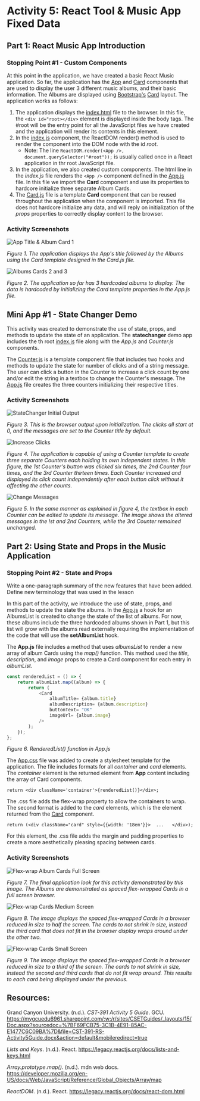 # Activity 5: React Tool & Music App Fixed Data

## Part 1: React Music App Introduction
 
### Stopping Point #1 - Custom Components

At this point in the application, we have created a basic React Music application. So far, the application has the 
[App](/week5/report-images/app-pt1.png) 
and 
[Card](/week5/music/src/Card.js)
components that are used to display the user 3 different music albums, and their basic information. The Albums are displayed using 
[Bootstrap's](https://www.bootstrapcdn.com/)
[Card](https://getbootstrap.com/docs/5.0/components/card/)
layout. The application works as follows:

1. The application displays the [index.html](./music/public/index.html) 
file to the browser. In this file, the 
`<div id="root></div>` element is displayed inside the body tags. The #root will be the entry point for all the JavaScript files we have created and the application will render its contents in this element.
2. In the [index.js](./music/src/index.js) component,
the ReactDOM render() method is used to render the component into the DOM node with the id *root*. 
    - Note: The line
`ReactDOM.render(<App />, document.querySelector("#root"));` is usually called once in a React application in thr root JavaScript file.
3. In the application, we also created custom components. The html line in the *index.js* file renders the `<App />` component defined in the 
[App.js](./music/src/App.js)
file. In this file we import the **Card** component and use its properties to hardcore initialize three separate Album Cards.
4. The [Card.js](./music/src/Card.js)
file is a template **Card** component that can be reused throughout the application when the component is imported. This file does not hardcore initialize any data, and will reply on initialization of the *props* properties to correctly display content to the browser.  

### Activity Screenshots

![App Title & Album Card 1](./report-images/title&album1.png)

*Figure 1. The application displays the App's title followed by the Albums using the Card template designed in the Card.js file.*

![Albums Cards 2 and 3](./report-images/album2&3.png)

*Figure 2. The application so far has 3 hardcoded albums to display. The data is hardcoded by initializing the Card template properties in the App.js file.*

## Mini App #1 - State Changer Demo

This activity was created to demonstrate the use of state, props, and methods to update the state of an application. The **statechanger** demo app includes the th root
[index.js](./statechanger/src/index.js) file along with the *App.js* and *Counter.js* components. 

The [Counter.js](./statechanger/src/Counter.js) is a template component file that includes two hooks and methods to update the state for number of clicks and of a string message. The user can click a button in the Counter to increase a click count by one and/or edit the string in a textbox to change the Counter's message.
The [App.js](./statechanger/src/App.js) file creates the three counters initializing their respective titles. 

### Activity Screenshots

![StateChanger Initial Output](./report-images/statechanger-init.png)

*Figure 3. This is the browser output upon initialization. The clicks all start at 0, and the messages are set to the Counter title by default.*

![Increase Clicks](./report-images/changeClicks.png)

*Figure 4. The application is capable of using a Counter template to create three separate Counters each holding its own independent states. In this figure, the 1st Counter's button was clicked six times, the 2nd Counter four times, and the 3rd Counter thirteen times. Each Counter increased and displayed its click count independently after each button click without it affecting the other counts.*

![Change Messages](./report-images/changeMessage.png)

*Figure 5. In the same manner as explained in figure 4, the textbox in each Counter can be edited to update its message. The image shows the altered messages in the !st and 2nd Counters, while the 3rd Counter remained unchanged.*

## Part 2: Using State and Props in the Music Application

### Stopping Point #2 - State and Props

Write a one-paragraph summary of the new features that have been added. Define new terminology that was used in the lesson

In this part of the activity, we introduce the use of state, props, and methods to update the state the albums. In the 
[App.js](./statechanger/src/App.js) 
a hook for an AlbumsList is created to change the state of the list of albums. For now, these albums include the three hardcoded albums shown in Part 1, but this list will grow with the albums read externally requiring the implementation of the code that will use the **setAlbumList** hook.

The **App.js** file includes a method that uses *albumsList* to render a new array of album Cards using the *map()* function. This method used the *title*, *description*, and *image* props to create a Card component for each entry in *albumList*. 

```typescript 
const renderedList = () => {
    return albumList.map((album) => {
        return (
            <Card
                albumTitle= {album.title}
                albumDescription= {album.description}
                buttonText= "OK"
                imageUrl= {album.image}
            />            
        );
    });
};
```
*Figure 6. RenderedList() function in App.js*

The [App.css](./music/src/App.css) 
file was added to create a stylesheet template for the application. The file includes formats for all *container* and *card* elements. The *container* element is the returned element from **App** content including the array of Card components. 

`return <div className='container'>{renderedList()}</div>;`

The .css file adds the flex-wrap property to allow the containers to wrap. The second format is added to the *card* elements, which is the element returned from the 
[Card](./music/src/Card.js) component.

`return (<div className="card" style={{width: '18em'}}>  ...   </div>);`

For this element, the .css file adds the margin and padding properties to create a more aesthetically pleasing spacing between cards.

### Activity Screenshots

![Flex-wrap Album Cards Full Screen](./report-images/flex-cards-full.png)

*Figure 7. The final application look for this activity demonstrated by this image. The Albums are demonstrated as spaced flex-wrapped Cards in a full screen browser.*

![Flex-wrap Cards Medium Screen](./report-images/flex-cards-med.png)

*Figure 8. The image displays the spaced flex-wrapped Cards in a browser reduced in size to half the screen. The cards to not shrink in size, instead the third card that does not fit in the browser display wraps around under the other two.*

![Flex-wrap Cards Small Screen](./report-images/flex-cards-sm.png)

*Figure 9. The image displays the spaced flex-wrapped Cards in a browser reduced in size to a third of the screen. The cards to not shrink in size, instead the second and third cards that do not fit wrap around. This results to each card being displayed under the previous.*

## Resources:

Grand Canyon University. (n.d.). *CST-391 Activity 5 Guide*. GCU. https://mygcuedu6961.sharepoint.com/:w:/r/sites/CSETGuides/_layouts/15/Doc.aspx?sourcedoc=%7BF69FCB75-3C1B-4E91-85AC-E1477C6C09BA%7D&file=CST-391-RS-Activity5Guide.docx&action=default&mobileredirect=true

*Lists and Keys*. (n.d.). React. https://legacy.reactjs.org/docs/lists-and-keys.html

*Array.prototype.map()*. (n.d.). mdn web docs. https://developer.mozilla.org/en-US/docs/Web/JavaScript/Reference/Global_Objects/Array/map 

*ReactDOM*. (n.d.). React. https://legacy.reactjs.org/docs/react-dom.html

